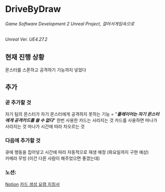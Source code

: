 # DriveByDraw
###### Game Software Development 2 Unreal Project, 걸어서게임속으로
###### Unreal Ver. UE4.27.2
      
## 현재 진행 상황
  몬스터를 스폰하고 공격하기 기능까지 넣었다

## 추가
### 곧 추가할 것 
  자기 팀의 몬스터가 자기 몬스터에게 공격하지 못하는 기능 = "___플레이어는 자기 몬스터에게 공격카드를 쓸 수 없다___"
  한번 사용한 카드는 사라지는 것
  카드를 사용하면 마나가 사라지는 것
  마나가 시간에 따라 차오르는 것
  
### 다음에 추가할 것
  큐에 행동을 집어넣고 시간에 따라 자동적으로 재생 예정 (화요일까지 구현 예상)   
  카메라 무빙 (이건 다른 사람이 해주었으면 좋겠는데)

### 노션: 
  [Notion](https://www.notion.so/Drive-By-Draw-4565dfbf72584ae49c42e5e9fff1b272, "Drive BY Draw")
  [카드 생성 요령 지침서](https://www.notion.so/330da3b9606e4d59afcca346780d632a, "Asset Making")

